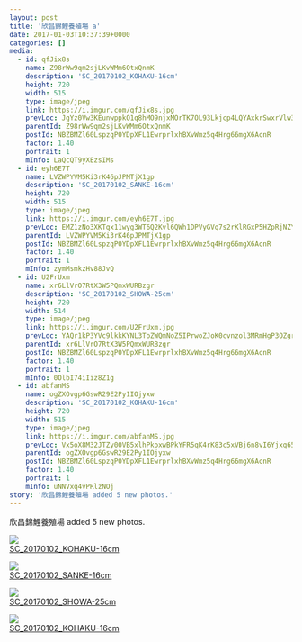 ```yaml
---
layout: post
title: '欣昌錦鯉養殖場 a' 
date: 2017-01-03T10:37:39+0000 
categories: [] 
media:
  - id: qfJix8s
    name: Z98rWw9qm2sjLKvWMm6OtxQnmK
    description: 'SC_20170102_KOHAKU-16cm'   
    height: 720
    width: 515
    type: image/jpeg
    link: https://i.imgur.com/qfJix8s.jpg
    prevLoc: JgYz0Vw3KEunwppkO1q8hMO9njxMOrTK7OL93Lkjcp4LQYAxkrSwxrVlw3wXIwyBzK1LJQF1E9J3Nm56tvg7O7YoQGUxgxr7KJzjfrX7jqopOKtzLPEzZnXPUDVVwg12KGCvyP0jXYQruYmEO37Xw3sJk65ZRKYKHpNPyA55g0fXqQ58099vSY2nV4YgKjF5Loo6V1VpTJkzrJ19pNFOZorAw70LulmYwJQVM7fYKW9D6qEjtO1pDrRp9VSr3zMpnO1j
    parentId: Z98rWw9qm2sjLKvWMm6OtxQnmK
    postId: NBZBMZl60LspzqP0YDpXFL1EwrprlxhBXvWmz5q4Hrg66mgX6AcnR
    factor: 1.40
    portrait: 1
    mInfo: LaQcQT9yXEzsIMs
  - id: eyh6E7T
    name: LVZWPYVM5Ki3rK46pJPMTjX1gp
    description: 'SC_20170102_SANKE-16cm'   
    height: 720
    width: 515
    type: image/jpeg
    link: https://i.imgur.com/eyh6E7T.jpg
    prevLoc: EMZ1zNo3XKTqx11wyg3WT6Q2Kvl6QWh1DPVyGVq7s2rKlRGxP5HZpRjNZYZ3u7Xgv6D5ALfxgZ8rYLE2cV7kjknp40SvQrl4RZXjHL5GqBRkRwhlnwWOmr16ULGYNKYwGmTVXQmvqwzVUkWYqzV5BLsKqqqJX8WkcYQqKlAAy5fo4Gxnzww5unNpJ7n10ZCX5VlK0QAnT2JWOyL6roCN3lJPPpvEi2XYykRgjgUNKZ2kAvZ1fqYJxw4JjVI2lZ70nvmy
    parentId: LVZWPYVM5Ki3rK46pJPMTjX1gp
    postId: NBZBMZl60LspzqP0YDpXFL1EwrprlxhBXvWmz5q4Hrg66mgX6AcnR
    factor: 1.40
    portrait: 1
    mInfo: zymMsmkzHv88JvQ
  - id: U2FrUxm
    name: xr6LlVrO7RtX3W5PQmxWURBzgr
    description: 'SC_20170102_SHOWA-25cm'   
    height: 720
    width: 514
    type: image/jpeg
    link: https://i.imgur.com/U2FrUxm.jpg
    prevLoc: YAQr1kP3YVc9lkkKYNL3ToZWQmNoZ5IPrwoZJoK0cvnzol3MRmHgP3OZgrgLTPGLRq07M4uWMK85mzVQf8DYB9Yv3VIoEoJAWEzAtLDM18VmyAu96vq3mEO0sQoqOWJPN1hz7p2YVJZZC9EyD88Q6WSYvK95Z0lzs4Pr9BKKV1S7gxm2q55JT75pBN7G26sjLmOAXGEYCQ8J4YW0LBtKp90M4G2kH98nwgZYROSWwOY4w1NKFYq30Gm3E6C4wYlXBXZV
    parentId: xr6LlVrO7RtX3W5PQmxWURBzgr
    postId: NBZBMZl60LspzqP0YDpXFL1EwrprlxhBXvWmz5q4Hrg66mgX6AcnR
    factor: 1.40
    portrait: 1
    mInfo: 0OlbI74iIiz8Z1g
  - id: abfanMS
    name: ogZXOvgp6GswR29E2Py1IOjyxw
    description: 'SC_20170102_KOHAKU-16cm'   
    height: 720
    width: 515
    type: image/jpeg
    link: https://i.imgur.com/abfanMS.jpg
    prevLoc: Vx5oX8M32JTZy00VB5xlhPkoxwBPkYFR5qK4rK83c5xVBj6n8vI6Yjxq656Du2nXZNjB4WTy3RLnGEXmtWXZ5AZDOVcGDP0JlNY8HqDmJkELw8hvL4zxYggrfAZZ1wGKr7sVrE2k0Z2qU5Ky8n0rEMCRvxxw1j45h0Vj4w33mqCvJGKr977RFEVAxkEBAKfwEAMA73l7tp4nYZQ5DGSw4jYK7nO6IzlvYvNlLpCqzj6lE3oYur1XNV4XRKIKr8Wl3K1l
    parentId: ogZXOvgp6GswR29E2Py1IOjyxw
    postId: NBZBMZl60LspzqP0YDpXFL1EwrprlxhBXvWmz5q4Hrg66mgX6AcnR
    factor: 1.40
    portrait: 1
    mInfo: uNNVxq4vPRlzNOj
story: '欣昌錦鯉養殖場 added 5 new photos.'  
---
```


欣昌錦鯉養殖場 added 5 new photos.


[//]: #media:  
<a href="https://i.imgur.com/qfJix8s.jpg"><img class="postImage" src="https://i.imgur.com/qfJix8sh.jpg" />  
SC_20170102_KOHAKU-16cm  
 </a>    


<a href="https://i.imgur.com/eyh6E7T.jpg"><img class="postImage" src="https://i.imgur.com/eyh6E7Th.jpg" />  
SC_20170102_SANKE-16cm  
 </a>    


<a href="https://i.imgur.com/U2FrUxm.jpg"><img class="postImage" src="https://i.imgur.com/U2FrUxmh.jpg" />  
SC_20170102_SHOWA-25cm  
 </a>    


<a href="https://i.imgur.com/abfanMS.jpg"><img class="postImage" src="https://i.imgur.com/abfanMSh.jpg" />  
SC_20170102_KOHAKU-16cm  
 </a>   
